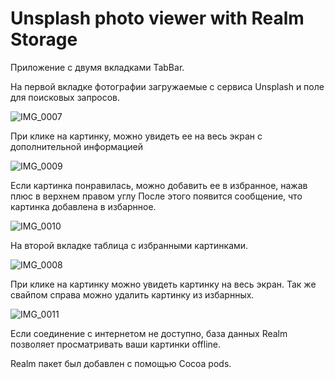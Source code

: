 # Unsplash photo viewer with Realm Storage

Приложение с двумя вкладками TabBar. 

На первой вкладке фотографии загружаемые с сервиса Unsplash и поле для поисковых запросов. 

![IMG_0007](https://user-images.githubusercontent.com/78177975/211062082-e5b5d195-dca9-4192-abec-f503f3a817a6.PNG)

При клике на картинку, можно увидеть ее на весь экран с дополнительной информацией

![IMG_0009](https://user-images.githubusercontent.com/78177975/211062115-0d5799e2-a89c-414d-914b-51b62519df88.PNG)

Если картинка понравилась, можно добавить ее в избранное, нажав плюс в верхнем правом углу 
После этого появится сообщение, что картинка добавлена в избарнное. 

![IMG_0010](https://user-images.githubusercontent.com/78177975/211062147-86a3033c-ae14-4a0e-a3b1-b7a1984f96b6.PNG)

На второй вкладке таблица с избранными картинками. 

![IMG_0008](https://user-images.githubusercontent.com/78177975/211062188-ee02c9a9-f873-412e-89e3-27690c30a06a.PNG)

При клике на картинку можно увидеть картинку на весь экран. Так же свайпом справа можно удалить картинку из избарнных. 

![IMG_0011](https://user-images.githubusercontent.com/78177975/211062223-e3058efe-5744-43e4-87b6-183f22be79b4.PNG)

Если соединение с интернетом не доступно, база данных Realm позволяет просматривать ваши картинки offline. 

Realm пакет был добавлен с помощью Cocoa pods. 
